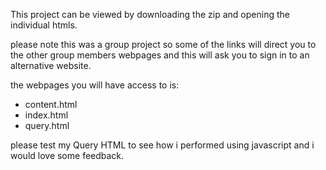 This project can be viewed by downloading the zip and opening the individual htmls.

please note this was a group project so some of the links will direct you to the other group members webpages and this will ask you to sign in to an alternative website. 

the webpages you will have access to is:

- content.html
- index.html
- query.html

please test my Query HTML to see how i performed using javascript and i would love some feedback.
